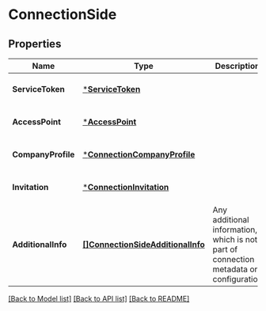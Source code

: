 # ConnectionSide

## Properties
Name | Type | Description | Notes
------------ | ------------- | ------------- | -------------
**ServiceToken** | [***ServiceToken**](ServiceToken.md) |  | [optional] [default to null]
**AccessPoint** | [***AccessPoint**](AccessPoint.md) |  | [optional] [default to null]
**CompanyProfile** | [***ConnectionCompanyProfile**](ConnectionCompanyProfile.md) |  | [optional] [default to null]
**Invitation** | [***ConnectionInvitation**](ConnectionInvitation.md) |  | [optional] [default to null]
**AdditionalInfo** | [**[]ConnectionSideAdditionalInfo**](ConnectionSideAdditionalInfo.md) | Any additional information, which is not part of connection metadata or configuration | [optional] [default to null]

[[Back to Model list]](../README.md#documentation-for-models) [[Back to API list]](../README.md#documentation-for-api-endpoints) [[Back to README]](../README.md)

